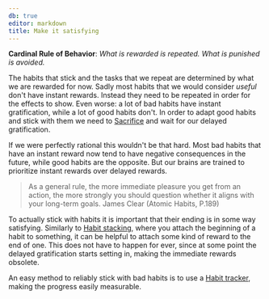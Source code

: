 ```yaml
---
db: true
editor: markdown
title: Make it satisfying
---
```


**Cardinal Rule of Behavior**: *What is rewarded is repeated. What is
punished is avoided.*

The habits that stick and the tasks that we repeat are determined by
what we are rewarded for now. Sadly most habits that we would consider
*useful* don\'t have instant rewards. Instead they need to be repeated
in order for the effects to show. Even worse: a lot of bad habits have
instant gratification, while a lot of good habits don\'t. In order to
adapt good habits and stick with them we need to
[Sacrifice](/database/sacrifice) and wait for our delayed gratification.

If we were perfectly rational this wouldn\'t be that hard. Most bad
habits that have an instant reward now tend to have negative
consequences in the future, while good habits are the opposite. But our
brains are trained to prioritize instant rewards over delayed rewards.

> As a general rule, the more immediate pleasure you get from an action,
> the more strongly you should question whether it aligns with your
> long-term goals. James Clear (Atomic Habits, P.189)

To actually stick with habits it is important that their ending is in
some way satisfying. Similarly to [Habit
stacking](id:302a5f51-60ba-43ad-a465-4b19d7842d67), where you attach the
beginning of a habit to something, it can be helpful to attach some kind
of reward to the end of one. This does not have to happen for ever,
since at some point the delayed gratification starts setting in, making
the immediate rewards obsolete.

An easy method to reliably stick with bad habits is to use a [Habit
tracker](/database/habit_tracker), making the progress easily measurable.
